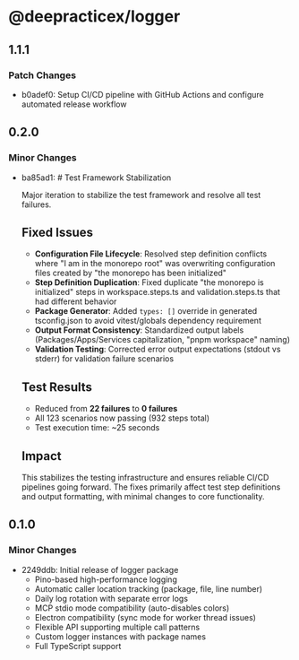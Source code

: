 # @deepracticex/logger

## 1.1.1

### Patch Changes

- b0adef0: Setup CI/CD pipeline with GitHub Actions and configure automated release workflow

## 0.2.0

### Minor Changes

- ba85ad1: # Test Framework Stabilization

  Major iteration to stabilize the test framework and resolve all test failures.

  ## Fixed Issues
  - **Configuration File Lifecycle**: Resolved step definition conflicts where "I am in the monorepo root" was overwriting configuration files created by "the monorepo has been initialized"
  - **Step Definition Duplication**: Fixed duplicate "the monorepo is initialized" steps in workspace.steps.ts and validation.steps.ts that had different behavior
  - **Package Generator**: Added `types: []` override in generated tsconfig.json to avoid vitest/globals dependency requirement
  - **Output Format Consistency**: Standardized output labels (Packages/Apps/Services capitalization, "pnpm workspace" naming)
  - **Validation Testing**: Corrected error output expectations (stdout vs stderr) for validation failure scenarios

  ## Test Results
  - Reduced from **22 failures** to **0 failures**
  - All 123 scenarios now passing (932 steps total)
  - Test execution time: ~25 seconds

  ## Impact

  This stabilizes the testing infrastructure and ensures reliable CI/CD pipelines going forward. The fixes primarily affect test step definitions and output formatting, with minimal changes to core functionality.

## 0.1.0

### Minor Changes

- 2249ddb: Initial release of logger package
  - Pino-based high-performance logging
  - Automatic caller location tracking (package, file, line number)
  - Daily log rotation with separate error logs
  - MCP stdio mode compatibility (auto-disables colors)
  - Electron compatibility (sync mode for worker thread issues)
  - Flexible API supporting multiple call patterns
  - Custom logger instances with package names
  - Full TypeScript support
